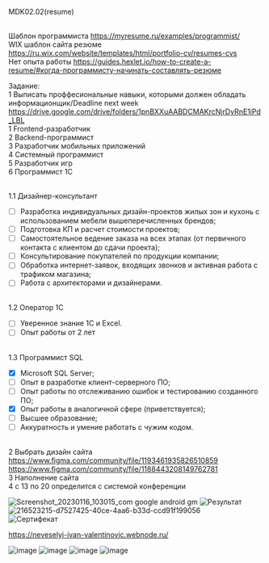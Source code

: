 MDK02.02(resume)

<BR>Шаблон программиста https://myresume.ru/examples/programmist/ 
<BR>WIX шаблон сайта резюме [https://ru.wix.com/website/templates/html/portfolio-cv/resumes-cvs ](https://www.figma.com/community/tag/website/files)
<BR>Нет опыта работы https://guides.hexlet.io/how-to-create-a-resume/#когда-программисту-начинать-составлять-резюме

Задание:
<BR>        1 Выписать проффесиональные навыки, которыми должен обладать информационщик/Deadline next week  <BR>https://drive.google.com/drive/folders/1pnBXXuAABDCMAKrcNjrDvRnE1jPd_LBL
<BR> 1 Frontend-разработчик
<BR> 2 Backend-программист
<BR> 3 Разработчик мобильных приложений
<BR> 4 Системный программист
<BR> 5 Разработчик игр
<BR> 6 Программист 1С
  
<BR>        1.1 Дизайнер-консультант
- [ ] Разработка индивидуальных дизайн-проектов жилых зон и кухонь с использованием мебели вышеперечисленных брендов;
- [ ] Подготовка КП и расчет стоимости проектов;
- [ ] Самостоятельное ведение заказа на всех этапах (от первичного контакта с клиентом до сдачи проекта);
- [ ] Консультирование покупателей по продукции компании;
- [ ] Обработка интернет-заявок, входящих звонков и активная работа с трафиком магазина;
- [ ] Работа с архитекторами и дизайнерами.
  
<BR>        1.2 Оператор 1С
- [ ] Уверенное знание 1С и Excel.
- [ ] Опыт работы от 2 лет
  
<BR>        1.3 Программист SQL
- [X] Microsoft SQL Server;
- [ ] Опыт в разработке клиент-серверного ПО;
- [ ] Опыт работы по отслеживанию ошибок и тестированию созданного ПО;
- [X] Опыт работы в аналогичной сфере (приветствуется);
- [ ] Высшее образование;
- [ ] Аккуратность и умение работать с чужим кодом.

<BR>        2 Выбрать дизайн сайта
<BR>        https://www.figma.com/community/file/1193461935826510859
<BR>        https://www.figma.com/community/file/1188443208149762781
<BR>        3 Наполнение сайта
<BR>        4 с 13 по 20 определится с системой конференции

![Screenshot_20230116_103015_com google android gm](https://user-images.githubusercontent.com/97594467/212621743-2a9bb02a-9ada-43d2-a0d4-5464081ffd9a.jpg)
![Результат](https://user-images.githubusercontent.com/97594467/216837560-df5606ee-85b5-48f6-8302-283ab45a07fa.jpg)
![216523215-d7527425-40ce-4aa6-b33d-ccd91f199056](https://user-images.githubusercontent.com/97594467/216837569-dc2363ac-01a3-4d47-ad79-cf0c27213341.jpeg)  
![Сертифекат](https://user-images.githubusercontent.com/97594467/216836516-661092c2-7ab6-45b6-9a2a-859ae97c416c.jpg)
  
https://neveselyj-ivan-valentinovic.webnode.ru/

![image](https://user-images.githubusercontent.com/97594467/217454495-4dff415c-8540-427c-bb6c-27d908c75eef.png)
![image](https://user-images.githubusercontent.com/97594467/217455037-664a5bd5-9983-46d7-9123-f4bb9220c5ec.png)
![image](https://user-images.githubusercontent.com/97594467/217455136-f17ce63b-f373-4f1c-8702-d86023a6ca7f.png)
![image](https://user-images.githubusercontent.com/97594467/217455202-d9d521d7-7d1d-4495-82f5-0f890aa9ae08.png)



